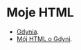 # Moje HTML

* [Gdynia](Gdynia/README.adoc).
* [Mój HTML o Gdyni](https://mnke-j.github.io/my_html/).
